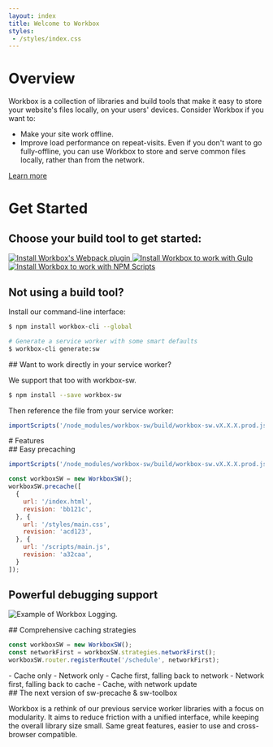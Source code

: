 ```yaml
---
layout: index
title: Welcome to Workbox
styles:
 - /styles/index.css
---
```

<div class="index__install-section" markdown="1">

<div class="content-sizing" markdown="1">

# Overview

Workbox is a collection of libraries and build tools that make it easy to
store your website's files locally, on your users' devices. Consider Workbox if
you want to:

* Make your site work offline.
* Improve load performance on repeat-visits. Even if you don't want to go
  fully-offline, you can use Workbox to store and serve common files locally,
  rather than from the network.

[Learn more](/overview.html)

# Get Started

## Choose your build tool to get started:

<div class="index__install-options">
  <a href="./get-started/webpack.html" class="index__install-option index__install-webpack">
    <img src="/images/third_party/webpack-logo.svg" alt="Install Workbox's Webpack plugin" />
  </a>

  <a href="./get-started/gulp.html" class="index__install-option index__install-gulp">
    <img src="/images/third_party/gulp-logo.svg" alt="Install Workbox to work with Gulp" />
  </a>

  <a href="./get-started/npm-script.html" class="index__install-option index__install-npm">
    <img src="/images/third_party/npm-logo.svg" alt="Install Workbox to work with NPM Scripts" />
  </a>
</div>

## Not using a build tool?

Install our command-line interface:

</div>

```bash
$ npm install workbox-cli --global

# Generate a service worker with some smart defaults
$ workbox-cli generate:sw
```

<div class="content-sizing" markdown="1">
## Want to work directly in your service worker?

We support that too with workbox-sw.
</div>

```bash
$ npm install --save workbox-sw
```

<div class="content-sizing" markdown="1">
Then reference the file from your service worker:
</div>

```javascript
importScripts('/node_modules/workbox-sw/build/workbox-sw.vX.X.X.prod.js');
```

</div>

<div class="content-sizing content-padding" markdown="1">
# Features

<div class="index__features" markdown="1">
<div class="index__features-left-section" markdown="1">
## Easy precaching

```javascript
importScripts('/node_modules/workbox-sw/build/workbox-sw.vX.X.X.prod.js');

const workboxSW = new WorkboxSW();
workboxSW.precache([
  {
    url: '/index.html',
    revision: 'bb121c',
  }, {
    url: '/styles/main.css',
    revision: 'acd123',
  }, {
    url: '/scripts/main.js',
    revision: 'a32caa',
  }
]);
```

## Powerful debugging support
![Example of Workbox Logging.](/images/workbox-logging.png)

</div>

<div class="index__features-right-section" markdown="1">
## Comprehensive caching strategies

```javascript
const workboxSW = new WorkboxSW();
const networkFirst = workboxSW.strategies.networkFirst();
workboxSW.router.registerRoute('/schedule', networkFirst);
```

<div class="index_strategy-list" markdown="1">
- Cache only
- Network only
- Cache first, falling back to network
- Network first, falling back to cache
- Cache, with network update
</div>
## The next version of sw-precache & sw-toolbox

Workbox is a rethink of our previous service worker libraries with a focus
on modularity. It aims to reduce friction with a unified interface, while
keeping the overall library size small. Same great features, easier to use
and cross-browser compatible.

</div>
</div>
</div>
